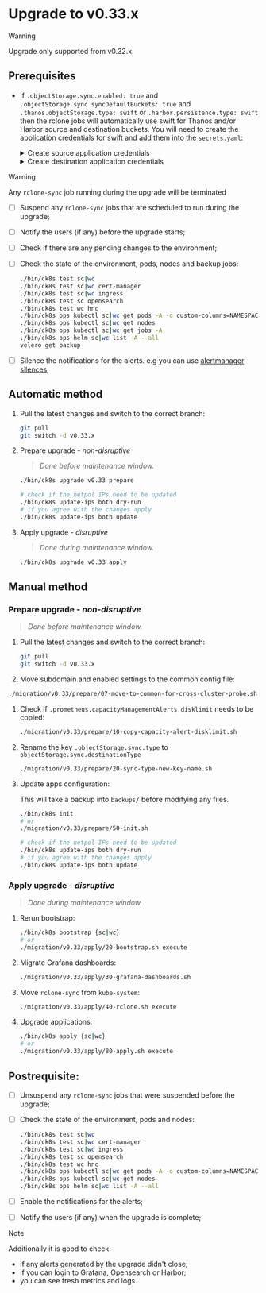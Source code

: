 # Upgrade to v0.33.x

> [!WARNING]
> Upgrade only supported from v0.32.x.

<!--
Notice to developers on writing migration steps:

- Migration steps:
  - are written per minor version and placed in a subdirectory of the migration directory with the name `vX.Y/`,
  - are written to be idempotent and usable no matter which patch version you are upgrading from and to,
  - are documented in this document to be able to run them manually,
  - are divided into prepare and apply steps:
    - Prepare steps:
      - are placed in the `prepare/` directory,
      - may **only** modify the configuration of the environment,
      - may **not** modify the state of the environment,
      - steps are run in order of their names use two digit prefixes.
    - Apply steps:
      - are placed in the `apply/` directory,
      - may **only** modify the state of the environment,
      - may **not** modify the configuration of the environment,
      - are run in order of their names use two digit prefixes,
      - are run with the argument `execute` on upgrade and should return 1 on failure and 2 on successful internal rollback,
      - are rerun with the argument `rollback` on execute failure and should return 1 on failure.

For prepare the init step is given.
For apply the bootstrap and the apply steps are given, it is expected that releases upgraded in custom steps are excluded from the apply step.

Upgrades of components that are dependent on each other should be done within the same snippet to easily manage the upgrade to a working state and to be able to rollback to a working state.

Steps should use the `scripts/migration/lib.sh` which will provide helper functions, see the file for available helper functions.
This script expects the `ROOT` environment variable to be set pointing to the root of the repository.
As with all scripts in this repository `CK8S_CONFIG_PATH` is expected to be set.
-->

## Prerequisites

- If `.objectStorage.sync.enabled: true` and `.objectStorage.sync.syncDefaultBuckets: true` and `.thanos.objectStorage.type: swift` or `.harbor.persistence.type: swift` then the rclone jobs will automatically use swift for Thanos and/or Harbor source and destination buckets. You will need to create the application credentials for swift and add them into the `secrets.yaml`:

    <details><summary>Create source application credentials</summary>

    ```bash
    source ${CK8S_CONFIG_PATH}/<source-openrc>.sh
    source <(sops -d ${CK8S_CONFIG_PATH}/secret/<source-env-openstack-user>.sh)

    openstack application credential create <env-name>-swift

    sops ${CK8S_CONFIG_PATH}/secrets.yaml

    # set objectStorage.swift.applicationCredentialID in secrets.yaml
    # set objectStorage.swift.applicationCredentialSecret in secrets.yaml
    ```

    </details>

    <details><summary>Create destination application credentials</summary>

    ```bash
    source ${CK8S_CONFIG_PATH}/<destination-openrc>.sh
    source <(sops -d ${CK8S_CONFIG_PATH}/secret/<destination-env-openstack-user>.sh)

    openstack application credential create <env-name>-swift

    sops ${CK8S_CONFIG_PATH}/secrets.yaml

    # set objectStorage.sync.swift.applicationCredentialID in secrets.yaml
    # set objectStorage.sync.swift.applicationCredentialSecret in secrets.yaml
    ```

    </details>

> [!WARNING]
> Any `rclone-sync` job running during the upgrade will be terminated

- [ ] Suspend any `rclone-sync` jobs that are scheduled to run during the upgrade;
- [ ] Notify the users (if any) before the upgrade starts;
- [ ] Check if there are any pending changes to the environment;
- [ ] Check the state of the environment, pods, nodes and backup jobs:

    ```bash
    ./bin/ck8s test sc|wc
    ./bin/ck8s test sc|wc cert-manager
    ./bin/ck8s test sc|wc ingress
    ./bin/ck8s test sc opensearch
    ./bin/ck8s test wc hnc
    ./bin/ck8s ops kubectl sc|wc get pods -A -o custom-columns=NAMESPACE:metadata.namespace,POD:metadata.name,READY-false:status.containerStatuses[*].ready,REASON:status.containerStatuses[*].state.terminated.reason | grep false | grep -v Completed
    ./bin/ck8s ops kubectl sc|wc get nodes
    ./bin/ck8s ops kubectl sc|wc get jobs -A
    ./bin/ck8s ops helm sc|wc list -A --all
    velero get backup
    ```

- [ ] Silence the notifications for the alerts. e.g you can use [alertmanager silences](https://prometheus.io/docs/alerting/latest/alertmanager/#silences);

## Automatic method

1. Pull the latest changes and switch to the correct branch:

    ```bash
    git pull
    git switch -d v0.33.x
    ```

1. Prepare upgrade - *non-disruptive*

    > *Done before maintenance window.*

    ```bash
    ./bin/ck8s upgrade v0.33 prepare

    # check if the netpol IPs need to be updated
    ./bin/ck8s update-ips both dry-run
    # if you agree with the changes apply
    ./bin/ck8s update-ips both update
    ```

1. Apply upgrade - *disruptive*

    > *Done during maintenance window.*

    ```bash
    ./bin/ck8s upgrade v0.33 apply
    ```

## Manual method

### Prepare upgrade - *non-disruptive*

> *Done before maintenance window.*

1. Pull the latest changes and switch to the correct branch:

    ```bash
    git pull
    git switch -d v0.33.x
    ```

1. Move subdomain and enabled settings to the common config file:

  ```bash
  ./migration/v0.33/prepare/07-move-to-common-for-cross-cluster-probe.sh
  ```

1. Check if `.prometheus.capacityManagementAlerts.disklimit` needs to be copied:

    ```bash
    ./migration/v0.33/prepare/10-copy-capacity-alert-disklimit.sh
    ```

1. Rename the key `.objectStorage.sync.type` to `objectStorage.sync.destinationType`

    ```bash
    ./migration/v0.33/prepare/20-sync-type-new-key-name.sh
    ```

1. Update apps configuration:

    This will take a backup into `backups/` before modifying any files.

    ```bash
    ./bin/ck8s init
    # or
    ./migration/v0.33/prepare/50-init.sh

    # check if the netpol IPs need to be updated
    ./bin/ck8s update-ips both dry-run
    # if you agree with the changes apply
    ./bin/ck8s update-ips both update
    ```

### Apply upgrade - *disruptive*

> *Done during maintenance window.*

1. Rerun bootstrap:

    ```bash
    ./bin/ck8s bootstrap {sc|wc}
    # or
    ./migration/v0.33/apply/20-bootstrap.sh execute
    ```

1. Migrate Grafana dashboards:

    ```bash
    ./migration/v0.33/apply/30-grafana-dashboards.sh
    ```

1. Move `rclone-sync` from `kube-system`:

    ```bash
    ./migration/v0.33/apply/40-rclone.sh execute
    ```

1. Upgrade applications:

    ```bash
    ./bin/ck8s apply {sc|wc}
    # or
    ./migration/v0.33/apply/80-apply.sh execute
    ```

## Postrequisite:

- [ ] Unsuspend any `rclone-sync` jobs that were suspended before the upgrade;
- [ ] Check the state of the environment, pods and nodes:

    ```bash
    ./bin/ck8s test sc|wc
    ./bin/ck8s test sc|wc cert-manager
    ./bin/ck8s test sc|wc ingress
    ./bin/ck8s test sc opensearch
    ./bin/ck8s test wc hnc
    ./bin/ck8s ops kubectl sc|wc get pods -A -o custom-columns=NAMESPACE:metadata.namespace,POD:metadata.name,READY-false:status.containerStatuses[*].ready,REASON:status.containerStatuses[*].state.terminated.reason | grep false | grep -v Completed
    ./bin/ck8s ops kubectl sc|wc get nodes
    ./bin/ck8s ops helm sc|wc list -A --all
    ```

- [ ] Enable the notifications for the alerts;
- [ ] Notify the users (if any) when the upgrade is complete;

> [!NOTE]
> Additionally it is good to check:
> - if any alerts generated by the upgrade didn't close;
> - if you can login to Grafana, Opensearch or Harbor;
> - you can see fresh metrics and logs.
